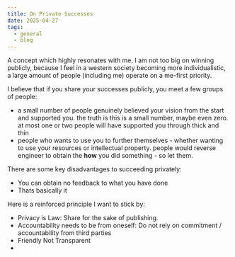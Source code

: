 ```yaml
---
title: On Private Successes
date: 2025-04-27
tags:
  - general
  - blog
---
```

A concept which highly resonates with me. I am not too big on winning publicly, because I feel in a western society becoming more individualistic, a large amount of people (including me) operate on a me-first priority. 

I believe that if you share your successes publicly, you meet a few groups of people:
- a small number of people genuinely believed your vision from the start and supported you. the truth is this is a small number, maybe even zero. at most one or two people will have supported you through thick and thin
- people who wants to use you to further themselves - whether wanting to use your resources or intellectual property. people would reverse engineer to obtain the **how** you did something - so let them.

There are some key disadvantages to succeeding privately:
- You can obtain no feedback to what you have done
- Thats basically it

Here is a reinforced principle I want to stick by:
- Privacy is Law: Share for the sake of publishing.
- Accountability needs to be from oneself: Do not rely on commitment / accountability from third parties
- Friendly Not Transparent
- 
